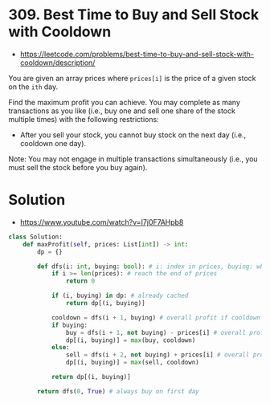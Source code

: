 # 309. Best Time to Buy and Sell Stock with Cooldown

-   https://leetcode.com/problems/best-time-to-buy-and-sell-stock-with-cooldown/description/

You are given an array prices where `prices[i]` is the price of a given stock on the `ith` day.

Find the maximum profit you can achieve. You may complete as many transactions as you like (i.e., buy one and sell one share of the stock multiple times) with the following restrictions:

-   After you sell your stock, you cannot buy stock on the next day (i.e., cooldown one day).

Note: You may not engage in multiple transactions simultaneously (i.e., you must sell the stock before you buy again).

# Solution

-   https://www.youtube.com/watch?v=I7j0F7AHpb8

```python
class Solution:
    def maxProfit(self, prices: List[int]) -> int:
        dp = {}

        def dfs(i: int, buying: bool): # i: index in prices, buying: whether we are buying on the ith day
            if i >= len(prices): # reach the end of prices
                return 0

            if (i, buying) in dp: # already cached
                return dp[(i, buying)]

            cooldown = dfs(i + 1, buying) # overall profit if cooldown
            if buying:
                buy = dfs(i + 1, not buying) - prices[i] # overall profit after buying
                dp[(i, buying)] = max(buy, cooldown)
            else:
                sell = dfs(i + 2, not buying) + prices[i] # overall profit after selling. Note that cooldown must occur after selling
                dp[(i, buying)] = max(sell, cooldown)

            return dp[(i, buying)]

        return dfs(0, True) # always buy on first day

```
